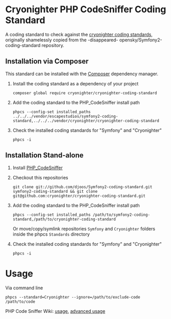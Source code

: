 # Cryonighter PHP CodeSniffer Coding Standard

A coding standard to check against the [cryonighter coding standards](https://github.com/cryonighter/cryonighter-coding-standard/blob/master/docs/standard-description-ru.md), originally shamelessly copied from the -disappeared- opensky/Symfony2-coding-standard repository.

## Installation via Composer

This standard can be installed with the [Composer](https://getcomposer.org/) dependency manager.

1. Install the coding standard as a dependency of your project

       composer global require cryonighter/cryonighter-coding-standard

2. Add the coding standard to the PHP_CodeSniffer install path

       phpcs --config-set installed_paths ../../../vendor/escapestudios/symfony2-coding-standard,../../../vendor/cryonighter/cryonighter-coding-standard

3. Check the installed coding standards for "Symfony" and "Cryonighter"

       phpcs -i


## Installation Stand-alone

1. Install [PHP_CodeSniffer](https://github.com/squizlabs/PHP_CodeSniffer)

2. Checkout this repositories

       git clone git://github.com/djoos/Symfony2-coding-standard.git symfony2-coding-standard && git clone git@github.com:cryonighter/cryonighter-coding-standard.git

3. Add the coding standard to the PHP_CodeSniffer install path

       phpcs --config-set installed_paths /path/to/symfony2-coding-standard,/path/to/cryonighter-coding-standard

   Or move/copy/symlink repositories `Symfony` and `Cryonighter` folders inside the phpcs `Standards` directory

4. Check the installed coding standards for "Symfony" and "Cryonighter"

       phpcs -i


# Usage

Via command line

    phpcs --standard=Cryonighter --ignore=/path/to/exclude-code /path/to/code

PHP Code Sniffer Wiki: [usage](https://github.com/squizlabs/PHP_CodeSniffer/wiki/Usage), [advanced usage](https://github.com/squizlabs/PHP_CodeSniffer/wiki/Advanced-Usage)
